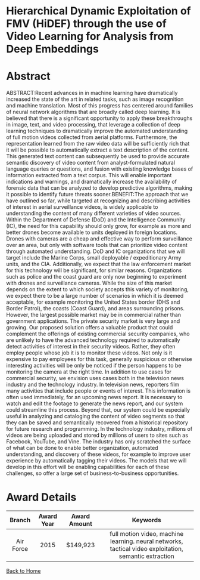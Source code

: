 
Hierarchical Dynamic Exploitation of FMV (HiDEF) through the use of Video Learning for Analysis from Deep Embeddings
====================================================================================================================

# Abstract


ABSTRACT:Recent advances in in machine learning have dramatically increased the state of the art in related tasks, such as image recognition and machine translation. Most of this progress has centered around families of neural network algorithms that are broadly called deep learning. It is believed that there is a significant opportunity to apply these breakthroughs in image, text, and video processing, that leverage a collection of deep learning techniques to dramatically improve the automated understanding of full motion videos collected from aerial platforms. Furthermore, the representation learned from the raw video data will be sufficiently rich that it will be possible to automatically extract a text description of the content. This generated text content can subsequently be used to provide accurate semantic discovery of video content from analyst-formulated natural language queries or questions, and fusion with existing knowledge bases of information extracted from a text corpus. This will enable important indications and warnings, and dramatically increase the availability of forensic data that can be analyzed to develop predictive algorithms, making it possible to identify future threats sooner.BENEFIT:The approach that we have outlined so far, while targeted at recognizing and describing activities of interest in aerial surveillance videos, is widely applicable to understanding the content of many different varieties of video sources. Within the Department of Defense (DoD) and the Intelligence Community (IC), the need for this capability should only grow, for example as more and better drones become available to units deployed in foreign locations. Drones with cameras are a cheap and effective way to perform surveillance over an area, but only with software tools that can prioritize video content through automated understanding. DoD and IC organizations that we will target include the Marine Corps, small deployable / expeditionary Army units, and the CIA. Additionally, we expect that the law enforcement market for this technology will be significant, for similar reasons. Organizations such as police and the coast guard are only now beginning to experiment with drones and surveillance cameras. While the size of this market depends on the extent to which society accepts this variety of monitoring, we expect there to be a large number of scenarios in which it is deemed acceptable, for example monitoring the United States border (DHS and Border Patrol), the coasts (Coast Guard), and areas surrounding prisons. However, the largest possible market may be in commercial rather than government applications. The private security market is very large and growing. Our proposed solution offers a valuable product that could complement the offerings of existing commercial security companies, who are unlikely to have the advanced technology required to automatically detect activities of interest in their security videos. Rather, they often employ people whose job it is to monitor these videos. Not only is it expensive to pay employees for this task, generally suspicious or otherwise interesting activities will be only be noticed if the person happens to be monitoring the camera at the right time. In addition to use cases for commercial security, we envision uses cases both in the television news industry and the technology industry. In television news, reporters film many activities that include people or events of interest. This information is often used immediately, for an upcoming news report. It is necessary to watch and edit the footage to generate the news report, and our system could streamline this process. Beyond that, our system could be especially useful in analyzing and cataloging the content of video segments so that they can be saved and semantically recovered from a historical repository for future research and programming. In the technology industry, millions of videos are being uploaded and stored by millions of users to sites such as Facebook, YouTube, and Vine. The industry has only scratched the surface of what can be done to enable better organization, automated understanding, and discovery of these videos, for example to improve user experience by automatically tagging their videos. The models that we will develop in this effort will be enabling capabilities for each of these challenges, so offer a large set of business-to-business opportunities.  

# Award Details

|Branch|Award Year|Award Amount|Keywords|
| :---: | :---: | :---: | :---: |
|Air Force|2015|$149,923|full motion video, machine learning. neural networks, tactical video exploitation, semantic extraction|
  
  


[Back to Home](https://github.com/chrischow/dod_sbir_awards#1351)